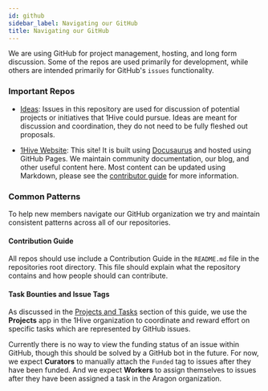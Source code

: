 ```yaml
---
id: github
sidebar_label: Navigating our GitHub
title: Navigating our GitHub
---
```


We are using GitHub for project management, hosting, and long form discussion. Some of the repos are used primarily for development, while others are intended primarily for GitHub's `issues` functionality.

### Important Repos

- [Ideas](https://github.com/1Hive/ideas): Issues in this repository are used for discussion of potential projects or initiatives that 1Hive could pursue. Ideas are meant for discussion and coordination, they do not need to be fully fleshed out proposals.

- [1Hive Website](https://github.com/1hive/website): This site! It is built using [Docusaurus](https://docusaurus.io) and hosted using GitHub Pages. We maintain community documentation, our blog, and other useful content here. Most content can be updated using Markdown, please see the [contributor guide](https://github.com/1Hive/website/blob/master/README.md) for more information.

### Common Patterns

To help new members navigate our GitHub organization we try and maintain consistent patterns across all of our repositories.

#### Contribution Guide

All repos should use include a Contribution Guide in the `README.md` file in the repositories root directory. This file should explain what the repository contains and how people should can contribute.

#### Task Bounties and Issue Tags

As discussed in the [Projects and Tasks](/contribute/projects-tasks) section of this guide, we use the **Projects** app in the 1Hive organization to coordinate and reward effort on specific tasks which are represented by GitHub issues.

Currently there is no way to view the funding status of an issue within GitHub, though this should be solved by a GitHub bot in the future. For now, we expect **Curators** to manually attach the `Funded` tag to issues after they have been funded. And we expect **Workers** to assign themselves to issues after they have been assigned a task in the Aragon organization.
